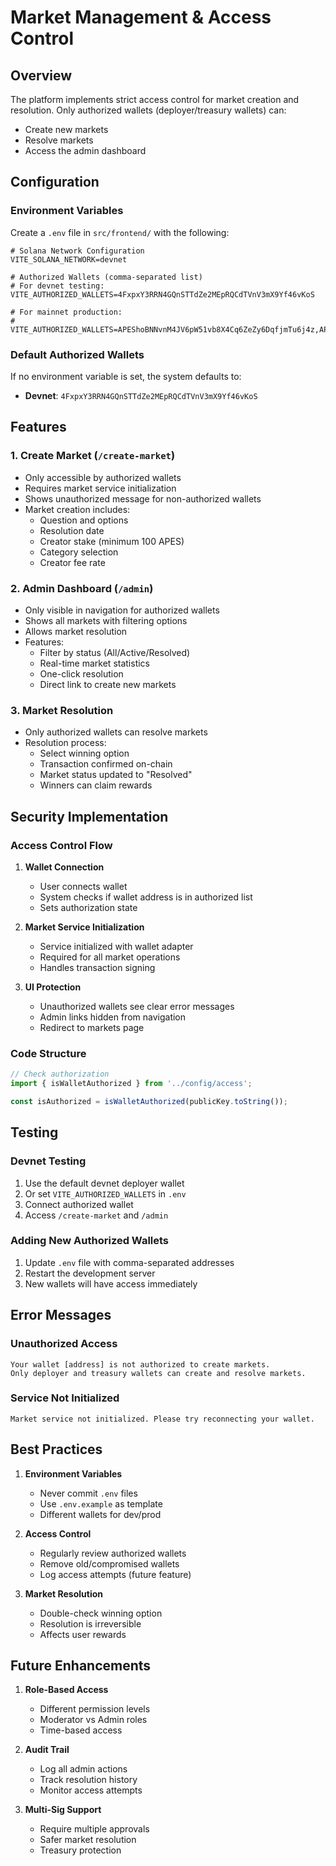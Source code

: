 # Market Management & Access Control

## Overview

The platform implements strict access control for market creation and resolution. Only authorized wallets (deployer/treasury wallets) can:
- Create new markets
- Resolve markets
- Access the admin dashboard

## Configuration

### Environment Variables

Create a `.env` file in `src/frontend/` with the following:

```env
# Solana Network Configuration
VITE_SOLANA_NETWORK=devnet

# Authorized Wallets (comma-separated list)
# For devnet testing:
VITE_AUTHORIZED_WALLETS=4FxpxY3RRN4GQnSTTdZe2MEpRQCdTVnV3mX9Yf46vKoS

# For mainnet production:
# VITE_AUTHORIZED_WALLETS=APEShoBNNvnM4JV6pW51vb8X4Cq6ZeZy6DqfjmTu6j4z,APESxbwPNyJW62vSY83zENJwoL2gXJ8HbpMBPWwJKGi2
```

### Default Authorized Wallets

If no environment variable is set, the system defaults to:
- **Devnet**: `4FxpxY3RRN4GQnSTTdZe2MEpRQCdTVnV3mX9Yf46vKoS`

## Features

### 1. Create Market (`/create-market`)
- Only accessible by authorized wallets
- Requires market service initialization
- Shows unauthorized message for non-authorized wallets
- Market creation includes:
  - Question and options
  - Resolution date
  - Creator stake (minimum 100 APES)
  - Category selection
  - Creator fee rate

### 2. Admin Dashboard (`/admin`)
- Only visible in navigation for authorized wallets
- Shows all markets with filtering options
- Allows market resolution
- Features:
  - Filter by status (All/Active/Resolved)
  - Real-time market statistics
  - One-click resolution
  - Direct link to create new markets

### 3. Market Resolution
- Only authorized wallets can resolve markets
- Resolution process:
  - Select winning option
  - Transaction confirmed on-chain
  - Market status updated to "Resolved"
  - Winners can claim rewards

## Security Implementation

### Access Control Flow

1. **Wallet Connection**
   - User connects wallet
   - System checks if wallet address is in authorized list
   - Sets authorization state

2. **Market Service Initialization**
   - Service initialized with wallet adapter
   - Required for all market operations
   - Handles transaction signing

3. **UI Protection**
   - Unauthorized wallets see clear error messages
   - Admin links hidden from navigation
   - Redirect to markets page

### Code Structure

```javascript
// Check authorization
import { isWalletAuthorized } from '../config/access';

const isAuthorized = isWalletAuthorized(publicKey.toString());
```

## Testing

### Devnet Testing
1. Use the default devnet deployer wallet
2. Or set `VITE_AUTHORIZED_WALLETS` in `.env`
3. Connect authorized wallet
4. Access `/create-market` and `/admin`

### Adding New Authorized Wallets
1. Update `.env` file with comma-separated addresses
2. Restart the development server
3. New wallets will have access immediately

## Error Messages

### Unauthorized Access
```
Your wallet [address] is not authorized to create markets.
Only deployer and treasury wallets can create and resolve markets.
```

### Service Not Initialized
```
Market service not initialized. Please try reconnecting your wallet.
```

## Best Practices

1. **Environment Variables**
   - Never commit `.env` files
   - Use `.env.example` as template
   - Different wallets for dev/prod

2. **Access Control**
   - Regularly review authorized wallets
   - Remove old/compromised wallets
   - Log access attempts (future feature)

3. **Market Resolution**
   - Double-check winning option
   - Resolution is irreversible
   - Affects user rewards

## Future Enhancements

1. **Role-Based Access**
   - Different permission levels
   - Moderator vs Admin roles
   - Time-based access

2. **Audit Trail**
   - Log all admin actions
   - Track resolution history
   - Monitor access attempts

3. **Multi-Sig Support**
   - Require multiple approvals
   - Safer market resolution
   - Treasury protection 